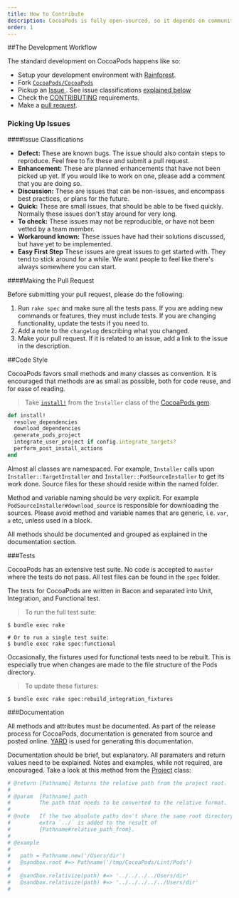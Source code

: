 ```yaml
---
title: How to Contribute
description: CocoaPods is fully open-sourced, so it depends on community contributions to get better. If you're looking to start working on CocoaPods, this is the place to start.
order: 1
---
```


##The Development Workflow

The standard development on CocoaPods happens like so:

- Setup your development environment with [Rainforest](https://github.com/CocoaPods/Rainforest).
- Fork [`CocoaPods/CocoaPods`](https://github.com/CocoaPods/CocoaPods/)
- Pickup an [Issue ](https://github.com/CocoaPods/CocoaPods/issues?page=1&state=open). See issue classifications [explained below](#issue-classifications)
- Check the [CONTRIBUTING](https://github.com/CocoaPods/CocoaPods/blob/master/CONTRIBUTING.md) requirements.
- Make a [pull request](#making-the-pull-request).

### Picking Up Issues

####Issue Classifications

- **Defect:** These are known bugs. The issue should also contain steps to reproduce. Feel free to fix these and submit a pull request.
- **Enhancement:** These are planned enhancements that have not been picked up yet. If you would like to work on one, please add a comment that you are doing so.
- **Discussion:** These are issues that can be non-issues, and encompass best practices, or plans for the future.
- **Quick:** These are small issues, that should be able to be fixed quickly. Normally these issues don't stay around for very long.
- **To check:** These issues may not be reproducible, or have not been vetted by a team member.
- **Workaround known:** These issues have had their solutions discussed, but have yet to be implemented.
- **Easy First Step** These issues are great issues to get started with. They tend to stick around for a while. We want people to feel like there's always somewhere you can start.

####Making the Pull Request

Before submitting your pull request, please do the following:

1. Run `rake spec` and make sure all the tests pass. If you are adding new commands or features, they must include tests. If you are changing functionality, update the tests if you need to.
2. Add a note to the `changelog` describing what you changed.
3. Make your pull request. If it is related to an issue, add a link to the issue in the description.

##Code Style

CocoaPods favors small methods and many classes as convention. It is encouraged that methods are as small as possible, both for code reuse, and for ease of reading.

> Take [`install!`](https://github.com/CocoaPods/CocoaPods/blob/master/lib/cocoapods/installer.rb#L85) from the `Installer` class of the [CocoaPods gem](https://github.com/CocoaPods/CocoaPods/blob/master/lib/cocoapods/installer.rb):

```ruby
def install!
  resolve_dependencies
  download_dependencies
  generate_pods_project
  integrate_user_project if config.integrate_targets?
  perform_post_install_actions
end
```
Almost all classes are namespaced. For example, `Installer` calls upon `Installer::TargetInstaller` and `Installer::PodSourceInstaller` to get its work done. Source files for these should reside within the named folder.

Method and variable naming should be very explicit. For example `PodSourceInstaller#download_source` is responsible for downloading the sources. Please avoid method and variable names that are generic, i.e. `var`, `a` etc, unless used in a block.

All methods should be documented and grouped as explained in the documentation section.

###Tests

CocoaPods has an extensive test suite. No code is accepted to `master` where the tests do not pass. All test files can be found in the `spec` folder.

The tests for CocoaPods are written in Bacon and separated into Unit, Integration, and Functional test.

> To run the full test suite:

```shell
$ bundle exec rake

# Or to run a single test suite:
$ bundle exec rake spec:functional
```

Occasionally, the fixtures used for functional tests need to be rebuilt. This is especially true when changes are made to the file structure of the Pods directory.

> To update these fixtures:

```shell
$ bundle exec rake spec:rebuild_integration_fixtures
```

###Documentation

All methods and attributes must be documented. As part of the release process for CocoaPods, documentation is generated from source and posted online. [YARD](http://yardoc.org/) is used for generating this documentation.

Documentation should be brief, but explanatory. All paramaters and return values need to be explained. Notes and examples, while not required, are encouraged. Take a look at this method from the [Project](https://github.com/CocoaPods/CocoaPods/blob/master/lib/cocoapods/project.rb#L42) class:

```ruby
# @return [Pathname] Returns the relative path from the project root.
#
# @param  [Pathname] path
#         The path that needs to be converted to the relative format.
#
# @note   If the two absolute paths don't share the same root directory an
#         extra `../` is added to the result of
#         {Pathname#relative_path_from}.
#
# @example
#
#   path = Pathname.new('/Users/dir')
#   @sandbox.root #=> Pathname('/tmp/CocoaPods/Lint/Pods')
#
#   @sandbox.relativize(path) #=> '../../../../Users/dir'
#   @sandbox.relativize(path) #=> '../../../../../Users/dir'
#
```
